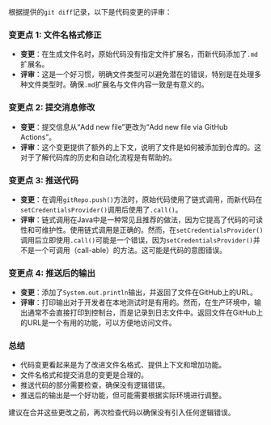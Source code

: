 根据提供的`git diff`记录，以下是代码变更的评审：

### 变更点 1: 文件名格式修正
- **变更**：在生成文件名时，原始代码没有指定文件扩展名，而新代码添加了`.md`扩展名。
- **评审**：这是一个好习惯，明确文件类型可以避免潜在的错误，特别是在处理多种文件类型时。确保`.md`扩展名与文件内容一致是有意义的。

### 变更点 2: 提交消息修改
- **变更**：提交信息从“Add new file”更改为“Add new file via GitHub Actions”。
- **评审**：这个变更提供了额外的上下文，说明了文件是如何被添加到仓库的。这对于了解代码库的历史和自动化流程是有帮助的。

### 变更点 3: 推送代码
- **变更**：在调用`gitRepo.push()`方法时，原始代码使用了链式调用，而新代码在`setCredentialsProvider()`调用后使用了`.call()`。
- **评审**：链式调用在Java中是一种常见且推荐的做法，因为它提高了代码的可读性和可维护性。使用链式调用是正确的。然而，在`setCredentialsProvider()`调用后立即使用`.call()`可能是一个错误，因为`setCredentialsProvider()`并不是一个可调用（call-able）的方法。这可能是代码的意图错误。

### 变更点 4: 推送后的输出
- **变更**：添加了`System.out.println`输出，并返回了文件在GitHub上的URL。
- **评审**：打印输出对于开发者在本地测试时是有用的。然而，在生产环境中，输出通常不会直接打印到控制台，而是记录到日志文件中。返回文件在GitHub上的URL是一个有用的功能，可以方便地访问文件。

### 总结
- 代码变更看起来是为了改进文件名格式、提供上下文和增加功能。
- 文件名格式和提交消息的变更是合理的。
- 推送代码的部分需要检查，确保没有逻辑错误。
- 推送后的输出是一个好功能，但可能需要根据实际环境进行调整。

建议在合并这些更改之前，再次检查代码以确保没有引入任何逻辑错误。